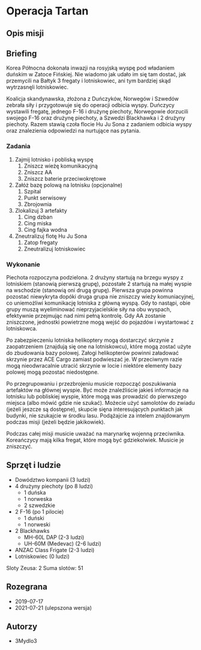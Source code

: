 # Operacja Tartan

## Opis misji



## Briefing

Korea Północna dokonała inwazji na rosyjską wyspę pod władaniem duńskim w Zatoce Fińskiej. Nie wiadomo jak udało im się tam dostać, jak przemycili na Bałtyk 3 fregaty i lotniskowiec, ani tym bardziej skąd wytrzasnęli lotniskowiec.

Koalicja skandynawska, złożona z Duńczyków, Norwegów i Szwedów zebrała siły i przygotowuje się do operacji odbicia wyspy. Duńczycy wystawili fregatę, jednego F-16 i drużynę piechoty, Norwegowie dorzucili swojego F-16 oraz drużynę piechoty, a Szwedzi Blackhawka i 2 drużyny piechoty. Razem stawią czoła flocie Hu Ju Sona z zadaniem odbicia wyspy oraz znalezienia odpowiedzi na nurtujące nas pytania.

### Zadania

1. Zajmij lotnisko i pobliską wyspę
   1. Zniszcz wieżę komunikacyjną
   2. Zniszcz AA
   3. Zniszcz baterie przeciwokrętowe
2. Załóż bazę polową na lotnisku (opcjonalne)
   1. Szpital
   2. Punkt serwisowy
   3. Zbrojownia
3. Zlokalizuj 3 artefakty
   1. Cing dzban
   2. Cing miska
   3. Cing fajka wodna
4. Zneutralizuj flotę Hu Ju Sona
   1. Zatop fregaty
   2. Zneutralizuj lotniskowiec

### Wykonanie

Piechota rozpoczyna podzielona. 2 drużyny startują na brzegu wyspy z lotniskiem (stanowią pierwszą grupę), pozostałe 2 startują na małej wyspie na wschodzie (stanowią oni drugą grupę). Pierwsza grupa powinna pozostać niewykryta dopóki druga grupa nie zniszczy wieży komuniacyjnej, co uniemożliwi komunikację lotniska z główną wyspą. Gdy to nastąpi, obie grupy muszą wyeliminować nieprzyjacielskie siły na obu wyspach, efektywnie przejmując nad nimi pełną kontrolę. Gdy AA zostanie zniszczone, jednostki powietrzne mogą wejść do pojazdów i wystartować z lotniskowca.

Po zabezpieczeniu lotniska helikoptery mogą dostarczyć skrzynie z zaopatrzeniem (znajdują się one na lotniskowcu), które mogą zostać użyte do zbudowania bazy polowej. Załogi helikopterów powinni załadować skrzynie przez ACE Cargo zamiast podwieszać je. W przeciwnym razie mogą nieodwracalnie utracić skrzynie w locie i niektóre elementy bazy polowej mogą pozostać niedostępne.

Po przegrupowaniu i przezbrojeniu musicie rozpocząć poszukiwania artefaktów na głównej wyspie. Być może znaleźliście jakieś informacje na lotnisku lub pobliskiej wyspie, które mogą was prowadzić do pierwszego miejsca (albo mówić gdzie nie szukać). Możecie użyć samolotów do zwiadu (jeżeli jeszcze są dostępne), skupcie sięna interesujących punktach jak budynki, nie szukajcie w środku lasu. Podążajcie za intelem znajdowanym podczas misji (jeżeli będzie jakikowiek).

Podczas całej misji musicie uważać na marynarkę wojenną przeciwnika. Koreańczycy mają kilka fregat, które mogą być gdziekolwiek. Musicie je zniszczyć.

## Sprzęt i ludzie

- Dowództwo kompanii (3 ludzi)
- 4 drużyny piechoty (po 8 ludzi)
  - 1 duńska
  - 1 norweska
  - 2 szwedzkie
- 2 F-16 (po 1 pilocie)
  - 1 duński
  - 1 norweski
- 2 Blackhawks
  - MH-60L DAP (2-3 ludzi)
  - UH-60M (Medevac) (2-6 ludzi)
- ANZAC Class Frigate (2-3 ludzi)
- Lotniskowiec (0 ludzi)

Sloty Zeusa: 2
Suma slotów: 51

## Rozegrana

- 2019-07-17
- 2021-07-21 (ulepszona wersja)

## Autorzy

- 3Mydlo3
